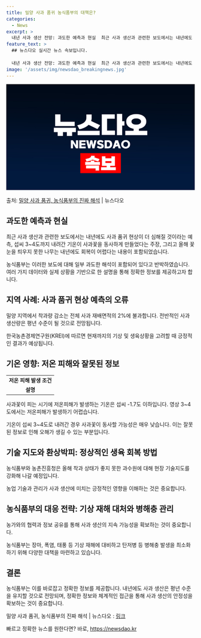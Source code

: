 ```yaml
---
title: 밀양 사과 품귀 농식품부의 대책은?
categories:
  - News
excerpt: >
  내년 사과 생산 전망: 과도한 예측과 현실  최근 사과 생산과 관련한 보도에서는 내년에도 사과 품귀 현상이 …
feature_text: >
  ## 뉴스다오 실시간 뉴스 속보입니다.

  내년 사과 생산 전망: 과도한 예측과 현실  최근 사과 생산과 관련한 보도에서는 내년에도 사과 품귀 현상이 …
image: '/assets/img/newsdao_breakingnews.jpg'
---
```


![뉴스다오 속보](/assets/img/newsdao_breakingnews.jpg)

<p>출처: <a href="https://newsdao.kr/4270" rel="dofollow">밀양 사과 품귀, 농식품부의 진짜 해석</a> | 뉴스다오</p>

<h2 data-ke-size="size26">과도한 예측과 현실</h2>
<p data-ke-size="size16">최근 사과 생산과 관련한 보도에서는 내년에도 사과 품귀 현상이 더 심해질 것이라는 예측, 섭씨 3~4도까지 내려간 기온이 사과꽃을 동사하게 만들었다는 주장, 그리고 올해 꽃눈을 틔우지 못한 나무는 내년에도 회복이 어렵다는 내용이 포함되었습니다.</p>
<p data-ke-size="size16">농식품부는 이러한 보도에 대해 일부 과도한 해석이 포함되어 있다고 반박하였습니다. 여러 가지 데이터와 실제 상황을 기반으로 한 설명을 통해 정확한 정보를 제공하고자 합니다.</p>

<h2 data-ke-size="size26">지역 사례: 사과 품귀 현상 예측의 오류</h2>
<p data-ke-size="size16">밀양 지역에서 착과량 감소는 전체 사과 재배면적의 2%에 불과합니다. 전반적인 사과 생산량은 평년 수준이 될 것으로 전망됩니다.</p>
<p data-ke-size="size16">한국농촌경제연구원(KREI)에 따르면 현재까지의 기상 및 생육상황을 고려할 때 긍정적인 결과가 예상됩니다.</p>

<h2 data-ke-size="size26">기온 영향: 저온 피해와 잘못된 정보</h2>
<table>
  <tr>
    <td style="text-align: center; height: 17px;"><b>저온 피해 발생 조건</b></td>
  </tr>
  <tr>
    <td style="text-align: center; height: 17px;"><b>설명</b></td>
  </tr>
</table>
<p data-ke-size="size16">사과꽃이 피는 시기에 저온피해가 발생하는 기온은 섭씨 -1.7도 이하입니다. 영상 3~4도에서는 저온피해가 발생하기 어렵습니다.</p>
<p data-ke-size="size16">기온이 섭씨 3~4도로 내려간 경우 사과꽃이 동사할 가능성은 매우 낮습니다. 이는 잘못된 정보로 인해 오해가 생길 수 있는 부분입니다.</p>

<h2 data-ke-size="size26">기술 지도와 환상박피: 정상적인 생육 회복 방법</h2>
<p data-ke-size="size16">농식품부와 농촌진흥청은 올해 착과 상태가 좋지 못한 과수원에 대해 현장 기술지도를 강화해 나갈 예정입니다.</p>
<p data-ke-size="size16">농업 기술과 관리가 사과 생산에 미치는 긍정적인 영향을 이해하는 것은 중요합니다.</p>

<h2 data-ke-size="size26">농식품부의 대응 전략: 기상 재해 대처와 병해충 관리</h2>
<p data-ke-size="size16">농가와의 협력과 정보 공유를 통해 사과 생산의 지속 가능성을 확보하는 것이 중요합니다.</p>
<p data-ke-size="size16">농식품부는 장마, 폭염, 태풍 등 기상 재해에 대비하고 탄저병 등 병해충 발생을 최소화하기 위해 다양한 대책을 마련하고 있습니다.</p>

<h2 data-ke-size="size26">결론</h2>
<p data-ke-size="size16">농식품부는 이를 바로잡고 정확한 정보를 제공합니다. 내년에도 사과 생산은 평년 수준을 유지할 것으로 전망되며, 정확한 정보와 체계적인 접근을 통해 사과 생산의 안정성을 확보하는 것이 중요합니다.</p>
<p data-ke-size="size16">밀양 사과 품귀, 농식품부의 진짜 해석 | 뉴스다오  : <a href="https://newsdao.kr/4270">링크</a></p> 

빠르고 정확한 뉴스를 원한다면? 바로, <a href="https://newsdao.kr" rel="dofollow">https://newsdao.kr</a>


